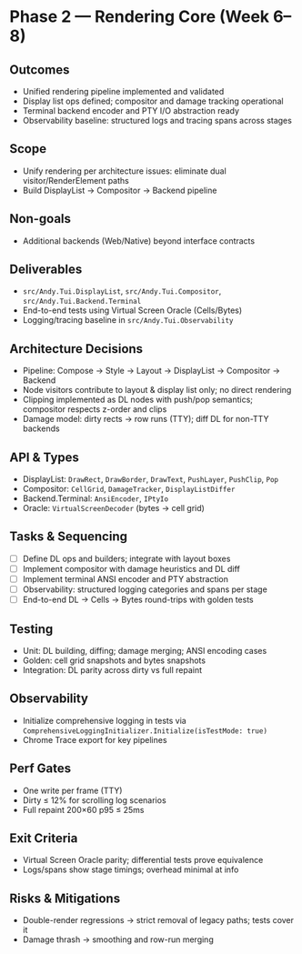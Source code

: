 # Phase 2 — Rendering Core (Week 6–8)

## Outcomes
- Unified rendering pipeline implemented and validated
- Display list ops defined; compositor and damage tracking operational
- Terminal backend encoder and PTY I/O abstraction ready
- Observability baseline: structured logs and tracing spans across stages

## Scope
- Unify rendering per architecture issues: eliminate dual visitor/RenderElement paths
- Build DisplayList → Compositor → Backend pipeline

## Non-goals
- Additional backends (Web/Native) beyond interface contracts

## Deliverables
- `src/Andy.Tui.DisplayList`, `src/Andy.Tui.Compositor`, `src/Andy.Tui.Backend.Terminal`
- End-to-end tests using Virtual Screen Oracle (Cells/Bytes)
- Logging/tracing baseline in `src/Andy.Tui.Observability`

## Architecture Decisions
- Pipeline: Compose → Style → Layout → DisplayList → Compositor → Backend
- Node visitors contribute to layout & display list only; no direct rendering
- Clipping implemented as DL nodes with push/pop semantics; compositor respects z-order and clips
- Damage model: dirty rects → row runs (TTY); diff DL for non-TTY backends

## API & Types
- DisplayList: `DrawRect`, `DrawBorder`, `DrawText`, `PushLayer`, `PushClip`, `Pop`
- Compositor: `CellGrid`, `DamageTracker`, `DisplayListDiffer`
- Backend.Terminal: `AnsiEncoder`, `IPtyIo`
- Oracle: `VirtualScreenDecoder` (bytes → cell grid)

## Tasks & Sequencing
- [ ] Define DL ops and builders; integrate with layout boxes
- [ ] Implement compositor with damage heuristics and DL diff
- [ ] Implement terminal ANSI encoder and PTY abstraction
- [ ] Observability: structured logging categories and spans per stage
- [ ] End-to-end DL → Cells → Bytes round-trips with golden tests

## Testing
- Unit: DL building, diffing; damage merging; ANSI encoding cases
- Golden: cell grid snapshots and bytes snapshots
- Integration: DL parity across dirty vs full repaint

## Observability
- Initialize comprehensive logging in tests via `ComprehensiveLoggingInitializer.Initialize(isTestMode: true)`
- Chrome Trace export for key pipelines

## Perf Gates
- One write per frame (TTY)
- Dirty ≤ 12% for scrolling log scenarios
- Full repaint 200×60 p95 ≤ 25ms

## Exit Criteria
- Virtual Screen Oracle parity; differential tests prove equivalence
- Logs/spans show stage timings; overhead minimal at info

## Risks & Mitigations
- Double-render regressions → strict removal of legacy paths; tests cover it
- Damage thrash → smoothing and row-run merging

